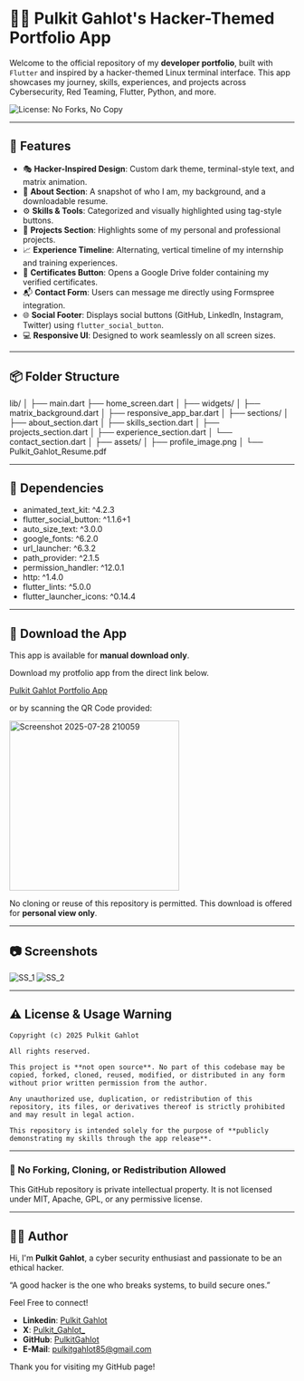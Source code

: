 # 🧑‍💻 Pulkit Gahlot's Hacker-Themed Portfolio App

Welcome to the official repository of my **developer portfolio**, built with `Flutter` and inspired by a hacker-themed Linux terminal interface. This app showcases my journey, skills, experiences, and projects across Cybersecurity, Red Teaming, Flutter, Python, and more.

![License: No Forks, No Copy](https://img.shields.io/badge/license-NO--FORKING--NO--COPYING-red?style=for-the-badge)


---

## 🚀 Features

- 🎭 **Hacker-Inspired Design**: Custom dark theme, terminal-style text, and matrix animation.
- 🧠 **About Section**: A snapshot of who I am, my background, and a downloadable resume.
- ⚙️ **Skills & Tools**: Categorized and visually highlighted using tag-style buttons.
- 💼 **Projects Section**: Highlights some of my personal and professional projects.
- 📈 **Experience Timeline**: Alternating, vertical timeline of my internship and training experiences.
- 📂 **Certificates Button**: Opens a Google Drive folder containing my verified certificates.
- 📬 **Contact Form**: Users can message me directly using Formspree integration.
- 🌐 **Social Footer**: Displays social buttons (GitHub, LinkedIn, Instagram, Twitter) using `flutter_social_button`.
- 💻 **Responsive UI**: Designed to work seamlessly on all screen sizes.

---

## 📦 Folder Structure

lib/
│
├── main.dart
├── home_screen.dart
│
├── widgets/
│ ├── matrix_background.dart
│ ├── responsive_app_bar.dart
│
├── sections/
│ ├── about_section.dart
│ ├── skills_section.dart
│ ├── projects_section.dart
│ ├── experience_section.dart
│ └── contact_section.dart
│
├── assets/
│ ├── profile_image.png
│ └── Pulkit_Gahlot_Resume.pdf

---

## 🧪 Dependencies

- animated_text_kit: ^4.2.3
- flutter_social_button: ^1.1.6+1 
- auto_size_text: ^3.0.0
- google_fonts: ^6.2.0
- url_launcher: ^6.3.2
- path_provider: ^2.1.5
- permission_handler: ^12.0.1 
- http: ^1.4.0
- flutter_lints: ^5.0.0
- flutter_launcher_icons: ^0.14.4

---

## 📲 Download the App

This app is available for **manual download only**. 

Download my protfolio app from the direct link below.

[Pulkit Gahlot Portfolio App](https://clikn.in/uGUPE1e)

or by scanning the QR Code provided:

<img width="300" height="300" alt="Screenshot 2025-07-28 210059" src="https://github.com/user-attachments/assets/fb93aedf-35a9-4d7b-8856-50f8200e6fc2" />


No cloning or reuse of this repository is permitted. This download is offered for **personal view only**.

---

## 📷 Screenshots

![SS_1](https://github.com/user-attachments/assets/8dfe119c-3c92-455b-8403-3d02d534efbb)  ![SS_2](https://github.com/user-attachments/assets/382df884-1e98-4df7-bb32-d932c4e01d20)

---

## ⚠️ License & Usage Warning

```text
Copyright (c) 2025 Pulkit Gahlot

All rights reserved.

This project is **not open source**. No part of this codebase may be copied, forked, cloned, reused, modified, or distributed in any form without prior written permission from the author.

Any unauthorized use, duplication, or redistribution of this repository, its files, or derivatives thereof is strictly prohibited and may result in legal action.

This repository is intended solely for the purpose of **publicly demonstrating my skills through the app release**.
```

---

### 🛑 No Forking, Cloning, or Redistribution Allowed

This GitHub repository is private intellectual property.
It is not licensed under MIT, Apache, GPL, or any permissive license.

---

## 👨‍💻 Author

Hi, I'm **Pulkit Gahlot**, a cyber security enthusiast and passionate to be an ethical hacker.

“A good hacker is the one who breaks systems, to build secure ones.”

Feel Free to connect!
- **Linkedin**: [Pulkit Gahlot](https://linkedin.com/in/pulkit-gahlot)
- **X**: [Pulkit_Gahlot_](https://x.com/Pulkit_Gahlot_)
- **GitHub**: [PulkitGahlot](https://github.com/PulkitGahlot)
- **E-Mail**: [pulkitgahlot85@gmail.com](pulkitgahlot85@gmail.com)

Thank you for visiting my GitHub page!
